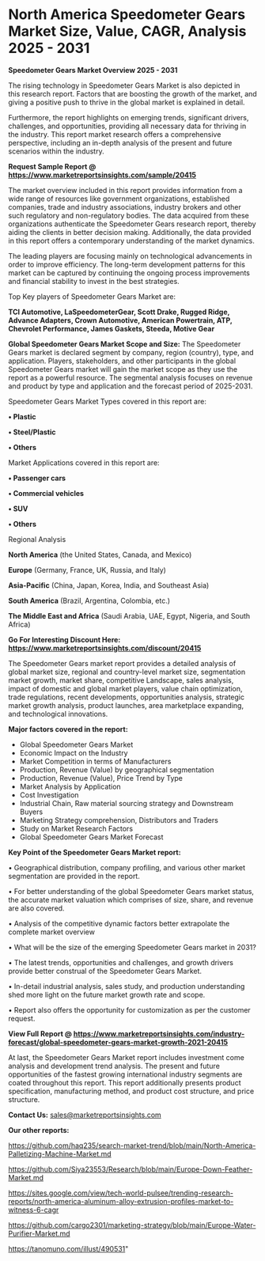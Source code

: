 # North America Speedometer Gears Market Size, Value, CAGR, Analysis 2025 - 2031

<Strong> Speedometer Gears Market Overview 2025 - 2031</strong>

The rising technology in Speedometer Gears Market is also depicted in this research report. Factors that are boosting the growth of the market, and giving a positive push to thrive in the global market is explained in detail.

Furthermore, the report highlights on emerging trends, significant drivers, challenges, and opportunities, providing all necessary data for thriving in the industry. This report market research offers a comprehensive perspective, including an in-depth analysis of the present and future scenarios within the industry.

<strong>Request Sample Report @ <a href=https://www.marketreportsinsights.com/sample/20415>https://www.marketreportsinsights.com/sample/20415</a></strong>

The market overview included in this report provides information from a wide range of resources like government organizations, established companies, trade and industry associations, industry brokers and other such regulatory and non-regulatory bodies. The data acquired from these organizations authenticate the Speedometer Gears research report, thereby aiding the clients in better decision making. Additionally, the data provided in this report offers a contemporary understanding of the market dynamics.

The leading players are focusing mainly on technological advancements in order to improve efficiency. The long-term development patterns for this market can be captured by continuing the ongoing process improvements and financial stability to invest in the best strategies.

Top Key players of Speedometer Gears Market are:

<strong>TCI Automotive, LaSpeedometerGear, Scott Drake, Rugged Ridge, Advance Adapters, Crown Automotive, American Powertrain, ATP, Chevrolet Performance, James Gaskets, Steeda, Motive Gear</strong>

<strong><b>Global Speedometer Gears Market Scope and Size:</b></strong>
The Speedometer Gears market is declared segment by company, region (country), type, and application. Players, stakeholders, and other participants in the global Speedometer Gears market will gain the market scope as they use the report as a powerful resource. The segmental analysis focuses on revenue and product by type and application and the forecast period of 2025-2031.

Speedometer Gears Market Types covered in this report are:

<strong>• Plastic

• Steel/Plastic

• Others</strong>

Market Applications covered in this report are:

<strong>• Passenger cars

• Commercial vehicles

• SUV

• Others</strong> 

Regional Analysis

<strong>North America</strong> (the United States, Canada, and Mexico)

<strong>Europe</strong> (Germany, France, UK, Russia, and Italy)

<strong>Asia-Pacific</strong> (China, Japan, Korea, India, and Southeast Asia)

<strong>South America</strong> (Brazil, Argentina, Colombia, etc.)

<strong>The Middle East and Africa</strong> (Saudi Arabia, UAE, Egypt, Nigeria, and South Africa)

<strong>Go For Interesting Discount Here: <a href=https://www.marketreportsinsights.com/discount/20415>https://www.marketreportsinsights.com/discount/20415</a></strong>

The Speedometer Gears market report provides a detailed analysis of global market size, regional and country-level market size, segmentation market growth, market share, competitive Landscape, sales analysis, impact of domestic and global market players, value chain optimization, trade regulations, recent developments, opportunities analysis, strategic market growth analysis, product launches, area marketplace expanding, and technological innovations.

<strong><b>Major factors covered in the report:</b></strong>
<ul>
  <li>Global Speedometer Gears Market </li>
  <li>Economic Impact on the Industry</li>
  <li>Market Competition in terms of Manufacturers</li>
  <li>Production, Revenue (Value) by geographical segmentation</li>
  <li>Production, Revenue (Value), Price Trend by Type</li>
  <li>Market Analysis by Application</li>
  <li>Cost Investigation</li>
  <li>Industrial Chain, Raw material sourcing strategy and Downstream Buyers</li>
  <li>Marketing Strategy comprehension, Distributors and Traders</li>
  <li>Study on Market Research Factors</li>
  <li>Global Speedometer Gears Market Forecast</li>
</ul>

<strong><b>Key Point of the Speedometer Gears Market report:</b></strong>

• Geographical distribution, company profiling, and various other market segmentation are provided in the report.

• For better understanding of the global Speedometer Gears market status, the accurate market valuation which comprises of size, share, and revenue are also covered.

• Analysis of the competitive dynamic factors better extrapolate the complete market overview

• What will be the size of the emerging Speedometer Gears market in 2031?

• The latest trends, opportunities and challenges, and growth drivers provide better construal of the Speedometer Gears Market.

• In-detail industrial analysis, sales study, and production understanding shed more light on the future market growth rate and scope.

• Report also offers the opportunity for customization as per the customer request.

<strong><b>View Full Report @ <a href=https://www.marketreportsinsights.com/industry-forecast/global-speedometer-gears-market-growth-2021-20415>https://www.marketreportsinsights.com/industry-forecast/global-speedometer-gears-market-growth-2021-20415</a></b></strong>


At last, the Speedometer Gears Market report includes investment come analysis and development trend analysis. The present and future opportunities of the fastest growing international industry segments are coated throughout this report. This report additionally presents product specification, manufacturing method, and product cost structure, and price structure.

<strong>Contact Us:</strong>
sales@marketreportsinsights.com

<strong>Our other reports:</strong>

<a href=https://github.com/haq235/search-market-trend/blob/main/North-America-Palletizing-Machine-Market.md>https://github.com/haq235/search-market-trend/blob/main/North-America-Palletizing-Machine-Market.md</a>

<a href=https://github.com/Siya23553/Research/blob/main/Europe-Down-Feather-Market.md>https://github.com/Siya23553/Research/blob/main/Europe-Down-Feather-Market.md</a>

<a href=https://sites.google.com/view/tech-world-pulsee/trending-research-reports/north-america-aluminum-alloy-extrusion-profiles-market-to-witness-6-cagr>https://sites.google.com/view/tech-world-pulsee/trending-research-reports/north-america-aluminum-alloy-extrusion-profiles-market-to-witness-6-cagr</a>

<a href=https://github.com/cargo2301/marketing-strategy/blob/main/Europe-Water-Purifier-Market.md>https://github.com/cargo2301/marketing-strategy/blob/main/Europe-Water-Purifier-Market.md</a>

<a href=https://tanomuno.com/illust/490531>https://tanomuno.com/illust/490531</a>"
